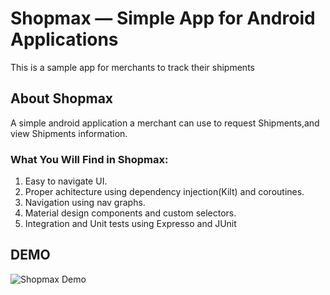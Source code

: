 # Shopmax &mdash; Simple App for Android Applications

This is a sample app for merchants to track their shipments

## About Shopmax

A simple android application a merchant can use to request Shipments,and view Shipments
information.

### What You Will Find in Shopmax:
1. Easy to navigate UI.
2. Proper achitecture using dependency injection(Kilt) and coroutines.
3. Navigation using nav graphs.
4. Material design components and custom selectors.
5. Integration and Unit tests using Expresso and JUnit

## DEMO 
![Shopmax Demo](https://drive.google.com/file/d/1sN47Vw01DjE2VUVDVFyV36_TrjKuFh4E/view?usp=sharing.gif)

